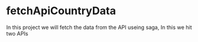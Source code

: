 # fetchApiCountryData
In this project we will fetch the data from the API useing saga, In this we hit two APIs
